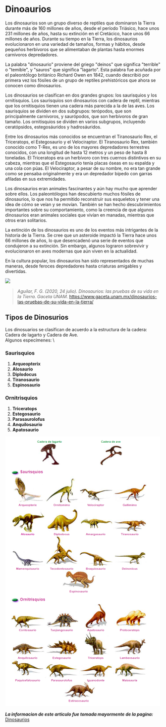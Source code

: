 # **Dinoaurios**  

Los dinosaurios son un grupo diverso de reptiles que dominaron la Tierra durante más de 160 millones de años, desde el período Triásico, hace unos 231 millones de años, hasta su extinción en el Cretácico, hace unos 66 millones de años. Durante su tiempo en la Tierra, los dinosaurios evolucionaron en una variedad de tamaños, formas y hábitos, desde pequeños herbívoros que se alimentaban de plantas hasta enormes carnívoros depredadores.

La palabra "dinosaurio" proviene del griego "deinos" que significa "terrible" o "temible", y "sauros" que significa "lagarto". Esta palabra fue acuñada por el paleontólogo británico Richard Owen en 1842, cuando describió por primera vez los fósiles de un grupo de reptiles prehistóricos que ahora se conocen como dinosaurios.

Los dinosaurios se clasifican en dos grandes grupos: los saurisquios y los ornitisquios. Los saurisquios son dinosaurios con cadera de reptil, mientras que los ornitisquios tienen una cadera más parecida a la de las aves. Los saurisquios se dividen en dos subgrupos: terópodos, que son principalmente carnívoros, y saurópodos, que son herbívoros de gran tamaño. Los ornitisquios se dividen en varios subgrupos, incluyendo ceratópsidos, estegosáuridos y hadrosáuridos.

Entre los dinosaurios más conocidos se encuentran el Tiranosaurio Rex, el Triceratops, el Estegosaurio y el Velociraptor. El Tiranosaurio Rex, también conocido como T-Rex, es uno de los mayores depredadores terrestres conocidos, con una longitud de hasta 12 metros y un peso de hasta 8 toneladas. El Triceratops era un herbívoro con tres cuernos distintivos en su cabeza, mientras que el Estegosaurio tenía placas óseas en su espalda y una cola con púas. El Velociraptor, a pesar de su nombre, no era tan grande como se pensaba originalmente y era un depredador bípedo con garras afiladas en sus extremidades.

Los dinosaurios eran animales fascinantes y aún hay mucho que aprender sobre ellos. Los paleontólogos han descubierto muchos fósiles de dinosaurios, lo que nos ha permitido reconstruir sus esqueletos y tener una idea de cómo se veían y se movían. También se han hecho descubrimientos importantes sobre su comportamiento, como la creencia de que algunos dinosaurios eran animales sociales que vivían en manadas, mientras que otros eran solitarios.

La extinción de los dinosaurios es uno de los eventos más intrigantes de la historia de la Tierra. Se cree que un asteroide impactó la Tierra hace unos 66 millones de años, lo que desencadenó una serie de eventos que condujeron a su extinción. Sin embargo, algunos lograron sobrevivir y evolucionaron en aves modernas que aún viven en la actualidad.

En la cultura popular, los dinosaurios han sido representados de muchas maneras, desde feroces depredadores hasta criaturas amigables y divertidas.

<img src= "https://www.gaceta.unam.mx/wp-content/uploads/2020/06/dinsdes.jpg" width="500">

> _*Aguilar, F. G. (2020, 24 julio). Dinosaurios: las pruebas de su vida en la Tierra. Gaceta UNAM*._ https://www.gaceta.unam.mx/dinosaurios-las-pruebas-de-su-vida-en-la-tierra/

## **Tipos de Dinosurios**  
Los dinosuarios se clasifican de acuerdo a la estructura de la cadera: Cadera de lagarto y Cadera de Ave. \
Algunos especímenes: \

### Saurisquios  
1. **Arqueopterix**
2. **Alosaurio**
3. **Diplodocus**
4. **Tiranosaurio**
5. **Espinosaurio**

### Ornitrisquios 
1. **Triceratops**
2. **Estegosaurio**
3. **Parasaurolofus**
4. **Anquilosaurio**
5. **Apatosaurio**
 
<img src= "tipos.PNG" width="500">
 
***La informacion de este articulo fue tomada mayormente de la pagina:***
[Dinosaurios](https://www.revista.unam.mx/vol.2/num4/sabias1/tipos.html)


